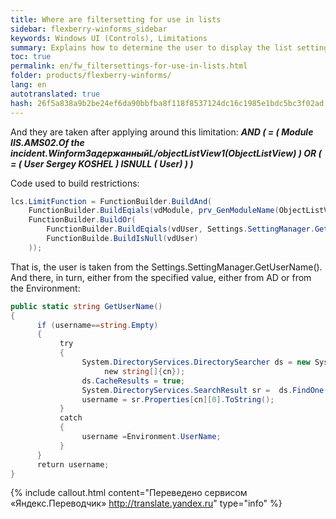 ```yaml
---
title: Where are filtersetting for use in lists
sidebar: flexberry-winforms_sidebar
keywords: Windows UI (Controls), Limitations
summary: Explains how to determine the user to display the list settings for the current user only
toc: true
permalink: en/fw_filtersettings-for-use-in-lists.html
folder: products/flexberry-winforms/
lang: en
autotranslated: true
hash: 26f5a838a9b2be24ef6da90bbfba8f118f8537124dc16c1985e1bdc5bc3f02ad
---
```


And they are taken after applying around this limitation: ___AND ( = ( Module IIS.AMS02.Of the incident.WinformЗадержанныйL/objectListView1(ObjectListView) ) OR ( = ( User Sergey KOSHEL ) ISNULL ( User) ) )___

Code used to build restrictions:

```csharp
lcs.LimitFunction = FunctionBuilder.BuildAnd(
    FunctionBuilder.BuildEqials(vdModule, prv_GenModuleName(ObjectListView)),
    FunctionBuilder.BuildOr(
        FunctionBuilder.BuildEqials(vdUser, Settings.SettingManager.GetUserName()),
        FunctionBuilde.BuildIsNull(vdUser)
    ));
```

That is, the user is taken from the Settings.SettingManager.GetUserName(). And there, in turn, either from the specified value, either from AD or from the Environment:

```csharp
public static string GetUserName()
{
      if (username==string.Empty)
      {
           try
           {
                System.DirectoryServices.DirectorySearcher ds = new System.DirectoryServices.DirectorySearcher("(&(objectClass=user)(sAMAccountName= "+Environment.UserName+"))",
                     new string[]{cn});
                ds.CacheResults = true;
                System.DirectoryServices.SearchResult sr =  ds.FindOne();
                username = sr.Properties[cn][0].ToString();
           }
           catch
           {
                username =Environment.UserName;
           }
      }
      return username;
}
```


{% include callout.html content="Переведено сервисом «Яндекс.Переводчик» <http://translate.yandex.ru>" type="info" %}
